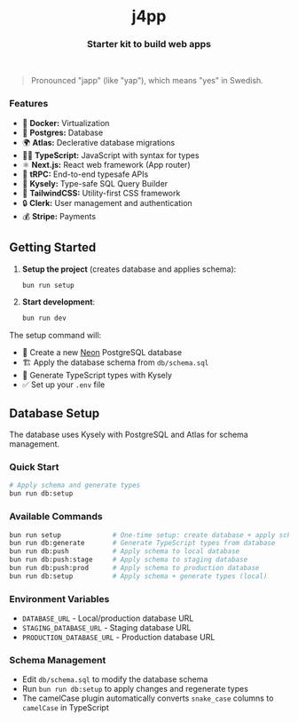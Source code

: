 <div align="center">
  <h1>j4pp</h1>
  <h3>Starter kit to build web apps</h3>
</div>

<br />

> Pronounced "japp" (like "yap"), which means "yes" in Swedish.

### Features

- 🐳 **Docker:** Virtualization
- 🐘 **Postgres:** Database
- 🌍 **Atlas:** Declerative database migrations
- 🧙‍♂️ **TypeScript:** JavaScript with syntax for types
- ⚛️ **Next.js:** React web framework (App router)
- 📡 **tRPC:** End-to-end typesafe APIs
- 💾 **Kysely:** Type-safe SQL Query Builder
- 💅 **TailwindCSS:** Utility-first CSS framework
- 🔒 **Clerk:** User management and authentication
- 💰 **Stripe:** Payments

## Getting Started

1. **Setup the project** (creates database and applies schema):

   ```bash
   bun run setup
   ```

2. **Start development**:
   ```bash
   bun run dev
   ```

The setup command will:

- 🎯 Create a new [Neon](https://neon.new/) PostgreSQL database
- 🏗️ Apply the database schema from `db/schema.sql`
- 📝 Generate TypeScript types with Kysely
- ✅ Set up your `.env` file

## Database Setup

The database uses Kysely with PostgreSQL and Atlas for schema management.

### Quick Start

```bash
# Apply schema and generate types
bun run db:setup
```

### Available Commands

```bash
bun run setup             # One-time setup: create database + apply schema
bun run db:generate       # Generate TypeScript types from database
bun run db:push           # Apply schema to local database
bun run db:push:stage     # Apply schema to staging database
bun run db:push:prod      # Apply schema to production database
bun run db:setup          # Apply schema + generate types (local)
```

### Environment Variables

- `DATABASE_URL` - Local/production database URL
- `STAGING_DATABASE_URL` - Staging database URL
- `PRODUCTION_DATABASE_URL` - Production database URL

### Schema Management

- Edit `db/schema.sql` to modify the database schema
- Run `bun run db:setup` to apply changes and regenerate types
- The camelCase plugin automatically converts `snake_case` columns to `camelCase` in TypeScript
